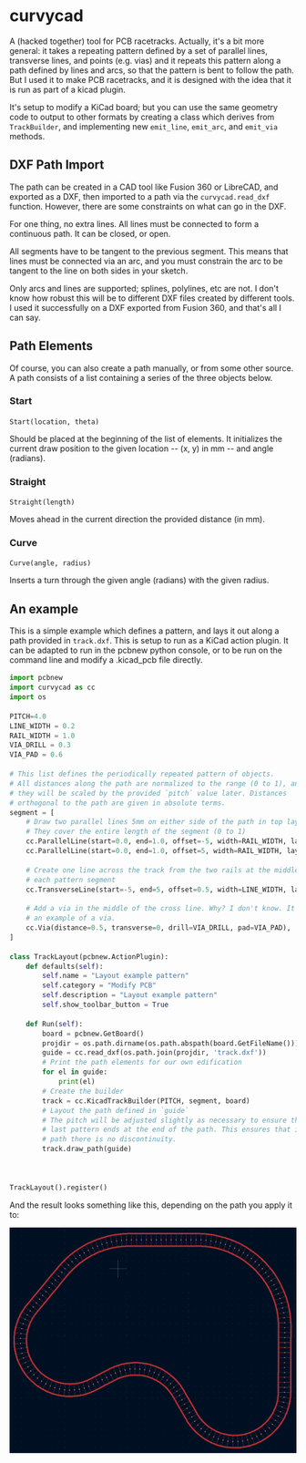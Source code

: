 curvycad
========

A (hacked together) tool for PCB racetracks. Actually, it's a bit more general: it takes a repeating
pattern defined by a set of parallel lines, transverse lines, and points (e.g. vias)
and it repeats this pattern along a path defined by lines and arcs, so that the
pattern is bent to follow the path. But I used it to make PCB racetracks, and it
is designed with the idea that it is run as part of a kicad plugin.

It's setup to modify a KiCad board; but you can use the same geometry code to
output to other formats by creating a class which derives from `TrackBuilder`,
and implementing new `emit_line`, `emit_arc`, and `emit_via` methods.

## DXF Path Import

The path can be created in a CAD tool like Fusion 360 or LibreCAD, and exported as a
DXF, then imported to a path via the `curvycad.read_dxf` function. However, there are
some constraints on what can go in the DXF.

For one thing, no extra lines. All lines must be connected to form a continuous path.
It can be closed, or open.

All segments have to be tangent to the previous segment. This means that lines must
be connected via an arc, and you must constrain the arc to be tangent to the line
on both sides in your sketch.

Only arcs and lines are supported; splines, polylines, etc are not. I don't know
how robust this will be to different DXF files created by different tools. I used
it successfully on a DXF exported from Fusion 360, and that's all I can say.

## Path Elements

Of course, you can also create a path manually, or from some other source. A
path consists of a list containing a series of the three objects below.

### Start

`Start(location, theta)`

Should be placed at the beginning of the list of elements. It initializes the
current draw position to the given location -- (x, y) in mm -- and angle (radians).

### Straight

`Straight(length)`

Moves ahead in the current direction the provided distance (in mm).

### Curve

`Curve(angle, radius)`

Inserts a turn through the given angle (radians) with the given radius.

## An example

This is a simple example which defines a pattern, and lays it out along a path provided
in `track.dxf`. This is setup to run as a KiCad action plugin. It can be adapted to
run in the pcbnew python console, or to be run on the command line and modify a .kicad_pcb
file directly.

```python
import pcbnew
import curvycad as cc
import os

PITCH=4.0
LINE_WIDTH = 0.2
RAIL_WIDTH = 1.0
VIA_DRILL = 0.3
VIA_PAD = 0.6

# This list defines the periodically repeated pattern of objects. 
# All distances along the path are normalized to the range (0 to 1), and
# they will be scaled by the provided `pitch` value later. Distances
# orthogonal to the path are given in absolute terms.
segment = [
    # Draw two parallel lines 5mm on either side of the path in top layer
    # They cover the entire length of the segment (0 to 1)
    cc.ParallelLine(start=0.0, end=1.0, offset=-5, width=RAIL_WIDTH, layer=pcbnew.F_Cu),
    cc.ParallelLine(start=0.0, end=1.0, offset=5, width=RAIL_WIDTH, layer=pcbnew.F_Cu),

    # Create one line across the track from the two rails at the middle (0.5) of
    # each pattern segment
    cc.TransverseLine(start=-5, end=5, offset=0.5, width=LINE_WIDTH, layer=pcbnew.F_Cu),

    # Add a via in the middle of the cross line. Why? I don't know. It's just
    # an example of a via.
    cc.Via(distance=0.5, transverse=0, drill=VIA_DRILL, pad=VIA_PAD),
]

class TrackLayout(pcbnew.ActionPlugin):
    def defaults(self):
        self.name = "Layout example pattern"
        self.category = "Modify PCB"
        self.description = "Layout example pattern"
        self.show_toolbar_button = True

    def Run(self):
        board = pcbnew.GetBoard()
        projdir = os.path.dirname(os.path.abspath(board.GetFileName()))
        guide = cc.read_dxf(os.path.join(projdir, 'track.dxf'))
        # Print the path elements for our own edification
        for el in guide:
            print(el)
        # Create the builder
        track = cc.KicadTrackBuilder(PITCH, segment, board)
        # Layout the path defined in `guide`
        # The pitch will be adjusted slightly as necessary to ensure that the
        # last pattern ends at the end of the path. This ensures that in a closed
        # path there is no discontinuity.
        track.draw_path(guide)
        


TrackLayout().register()
```

And the result looks something like this, depending on the path you apply it to:


![Example Result](/docs/track_example_kicad.png?raw=true "Example rendered in kicad")
